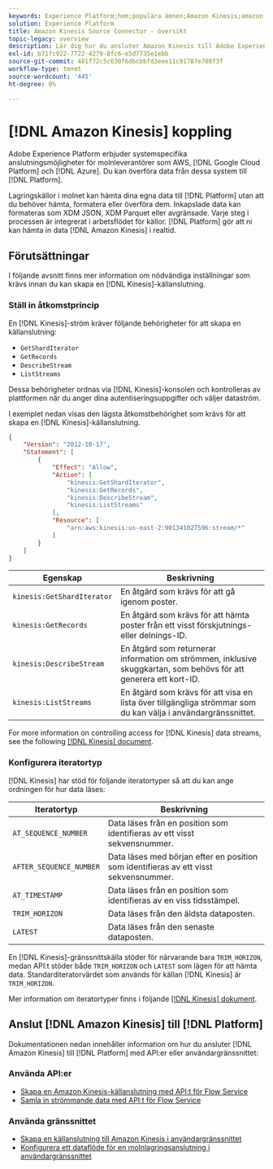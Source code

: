 ```yaml
---
keywords: Experience Platform;hem;populära ämnen;Amazon Kinesis;amazon kinesis;Kinesis;kinesis
solution: Experience Platform
title: Amazon Kinesis Source Connector - översikt
topic-legacy: overview
description: Lär dig hur du ansluter Amazon Kinesis till Adobe Experience Platform med hjälp av API:er eller användargränssnittet.
exl-id: b71fc922-7722-4279-8fc6-e5d7735e1ebb
source-git-commit: 481f72c5c630f6dbcbbfd3eee11c91787e780f3f
workflow-type: tm+mt
source-wordcount: '445'
ht-degree: 0%

---
```


# [!DNL Amazon Kinesis] koppling

Adobe Experience Platform erbjuder systemspecifika anslutningsmöjligheter för molnleverantörer som AWS, [!DNL Google Cloud Platform] och [!DNL Azure]. Du kan överföra data från dessa system till [!DNL Platform].

Lagringskällor i molnet kan hämta dina egna data till [!DNL Platform] utan att du behöver hämta, formatera eller överföra dem. Inkapslade data kan formateras som XDM JSON, XDM Parquet eller avgränsade. Varje steg i processen är integrerat i arbetsflödet för källor. [!DNL Platform] gör att ni kan hämta in data  [!DNL Amazon Kinesis] i realtid.

## Förutsättningar

I följande avsnitt finns mer information om nödvändiga inställningar som krävs innan du kan skapa en [!DNL Kinesis]-källanslutning.

### Ställ in åtkomstprincip

En [!DNL Kinesis]-ström kräver följande behörigheter för att skapa en källanslutning:

- `GetShardIterator`
- `GetRecords`
- `DescribeStream`
- `ListStreams`

Dessa behörigheter ordnas via [!DNL Kinesis]-konsolen och kontrolleras av plattformen när du anger dina autentiseringsuppgifter och väljer dataström.

I exemplet nedan visas den lägsta åtkomstbehörighet som krävs för att skapa en [!DNL Kinesis]-källanslutning.

```json
{
    "Version": "2012-10-17",
    "Statement": [
        {
            "Effect": "Allow",
            "Action": [
                "kinesis:GetShardIterator",
                "kinesis:GetRecords",
                "kinesis:DescribeStream",
                "kinesis:ListStreams"
            ],
            "Resource": [
                "arn:aws:kinesis:us-east-2:901341027596:stream/*"
            ]
        }
    ]
}
```

| Egenskap | Beskrivning |
| -------- | ----------- |
| `kinesis:GetShardIterator` | En åtgärd som krävs för att gå igenom poster. |
| `kinesis:GetRecords` | En åtgärd som krävs för att hämta poster från ett visst förskjutnings- eller delnings-ID. |
| `kinesis:DescribeStream` | En åtgärd som returnerar information om strömmen, inklusive skuggkartan, som behövs för att generera ett kort-ID. |
| `kinesis:ListStreams` | En åtgärd som krävs för att visa en lista över tillgängliga strömmar som du kan välja i användargränssnittet. |

For more information on controlling access for [!DNL Kinesis] data streams, see the following [[!DNL Kinesis] document](https://docs.aws.amazon.com/streams/latest/dev/controlling-access.html).

### Konfigurera iteratortyp

[!DNL Kinesis] har stöd för följande iteratortyper så att du kan ange ordningen för hur data läses:

| Iteratortyp | Beskrivning |
| ------------- | ----------- |
| `AT_SEQUENCE_NUMBER` | Data läses från en position som identifieras av ett visst sekvensnummer. |
| `AFTER_SEQUENCE_NUMBER` | Data läses med början efter en position som identifieras av ett visst sekvensnummer. |
| `AT_TIMESTAMP` | Data läses från en position som identifieras av en viss tidsstämpel. |
| `TRIM_HORIZON` | Data läses från den äldsta dataposten. |
| `LATEST` | Data läses från den senaste dataposten. |

En [!DNL Kinesis]-gränssnittskälla stöder för närvarande bara `TRIM_HORIZON`, medan API:t stöder både `TRIM_HORIZON` och `LATEST` som lägen för att hämta data. Standarditeratorvärdet som används för källan [!DNL Kinesis] är `TRIM_HORIZON`.

Mer information om iteratortyper finns i följande [[!DNL Kinesis] dokument](https://docs.aws.amazon.com/kinesis/latest/APIReference/API_GetShardIterator.html#API_GetShardIterator_RequestSyntax).

## Anslut [!DNL Amazon Kinesis] till [!DNL Platform]

Dokumentationen nedan innehåller information om hur du ansluter [!DNL Amazon Kinesis] till [!DNL Platform] med API:er eller användargränssnittet:

### Använda API:er

- [Skapa en Amazon Kinesis-källanslutning med API:t för Flow Service](../../tutorials/api/create/cloud-storage/kinesis.md)
- [Samla in strömmande data med API:t för Flow Service](../../tutorials/api/collect/streaming.md)

### Använda gränssnittet

- [Skapa en källanslutning till Amazon Kinesis i användargränssnittet](../../tutorials/ui/create/cloud-storage/kinesis.md)
- [Konfigurera ett dataflöde för en molnlagringsanslutning i användargränssnittet](../../tutorials/ui/dataflow/streaming/cloud-storage-streaming.md)
